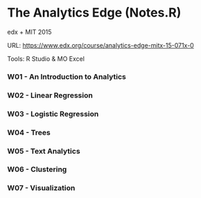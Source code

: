 # The Analytics Edge (Notes.R)
edx + MIT 2015

URL: https://www.edx.org/course/analytics-edge-mitx-15-071x-0

Tools: R Studio & MO Excel

### W01 - An Introduction to Analytics
### W02 - Linear Regression
### W03 - Logistic Regression
### W04 - Trees
### W05 - Text Analytics
### W06 - Clustering
### W07 - Visualization
